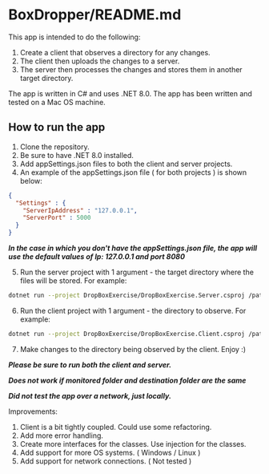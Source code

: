 # BoxDropper/README.md

This app is intended to do the following:

1. Create a client that observes a directory for any changes.
2. The client then uploads the changes to a server.
3. The server then processes the changes and stores them in another target directory.

The app is written in C# and uses .NET 8.0.
The app has been written and tested on a Mac OS machine.

## How to run the app

1. Clone the repository.
2. Be sure to have .NET 8.0 installed.
3. Add appSettings.json files to both the client and server projects.
4. An example of the appSettings.json file ( for both projects ) is shown below:

```json
{
  "Settings" : {
    "ServerIpAddress" : "127.0.0.1",
    "ServerPort" : 5000
  }
}
```

***In the case in which you don't have the appSettings.json file, the app will use the default values of Ip: 127.0.0.1 and port 8080***


5. Run the server project with 1 argument - the target directory where the files will be stored. For example:
```bash
dotnet run --project DropBoxExercise/DropBoxExercise.Server.csproj /path/to/target/directory
```
6. Run the client project with 1 argument - the directory to observe. For example:
```bash
dotnet run --project DropBoxExercise/DropBoxExercise.Client.csproj /path/to/source/directory
```

7. Make changes to the directory being observed by the client. Enjoy :)

***Please be sure to run both the client and server.***

***Does not work if monitored folder and destination folder are the same***

***Did not test the app over a network, just locally.***


Improvements:

1. Client is a bit tightly coupled. Could use some refactoring.
2. Add more error handling.
3. Create more interfaces for the classes. Use injection for the classes.
4. Add support for more OS systems. ( Windows / Linux )
5. Add support for network connections. ( Not tested )
